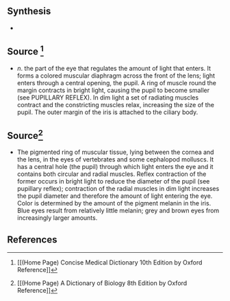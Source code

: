 ## Synthesis
- 
## Source [^1]
- $n$. the part of the eye that regulates the amount of light that enters. It forms a colored muscular diaphragm across the front of the lens; light enters through a central opening, the pupil. A ring of muscle round the margin contracts in bright light, causing the pupil to become smaller (see PUPILLARY REFLEX). In dim light a set of radiating muscles contract and the constricting muscles relax, increasing the size of the pupil. The outer margin of the iris is attached to the ciliary body.
## Source[^2]
- The pigmented ring of muscular tissue, lying between the cornea and the lens, in the eyes of vertebrates and some cephalopod molluscs. It has a central hole (the pupil) through which light enters the eye and it contains both circular and radial muscles. Reflex contraction of the former occurs in bright light to reduce the diameter of the pupil (see pupillary reflex); contraction of the radial muscles in dim light increases the pupil diameter and therefore the amount of light entering the eye. Color is determined by the amount of the pigment melanin in the iris. Blue eyes result from relatively little melanin; grey and brown eyes from increasingly larger amounts.
## References

[^1]: [[(Home Page) Concise Medical Dictionary 10th Edition by Oxford Reference]]
[^2]: [[(Home Page) A Dictionary of Biology 8th Edition by Oxford Reference]]